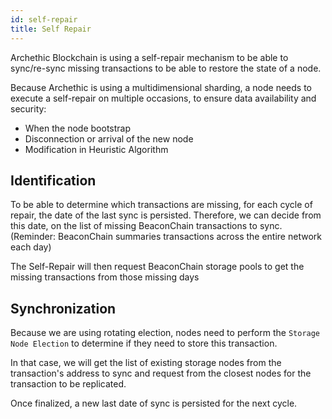 ```yaml
---
id: self-repair
title: Self Repair
---
```


Archethic Blockchain is using a self-repair mechanism to be able to sync/re-sync missing transactions to be able
to restore the state of a node.

Because Archethic is using a multidimensional sharding, a node needs to execute a self-repair on multiple occasions, to ensure data availability and security:

- When the node bootstrap
- Disconnection or arrival of the new node
- Modification in Heuristic Algorithm

## Identification

To be able to determine which transactions are missing, for each cycle of repair, the date of the last sync is persisted.
Therefore, we can decide from this date, on the list of missing BeaconChain transactions to sync. (Reminder: BeaconChain summaries transactions across the entire network each day)

The Self-Repair will then request BeaconChain storage pools to get the missing transactions from those missing days

## Synchronization

Because we are using rotating election, nodes need to perform the `Storage Node Election` to determine if they need to store this transaction.

In that case, we will get the list of existing storage nodes from the transaction's address to sync and request from the closest nodes for the transaction to be replicated.

Once finalized, a new last date of sync is persisted for the next cycle.

